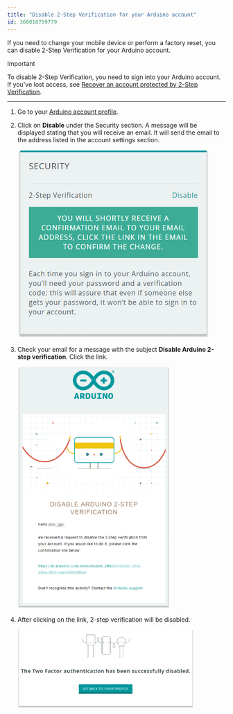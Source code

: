 ```yaml
---
title: "Disable 2-Step Verification for your Arduino account"
id: 360016759779
---
```


If you need to change your mobile device or perform a factory reset, you can disable 2-Step Verification for your Arduino account.

> [!IMPORTANT]
> To disable 2-Step Verification, you need to sign into your Arduino account. If you've lost access, see [Recover an account protected by 2-Step Verification](https://support.arduino.cc/hc/en-us/articles/360022029299).

---

1. Go to your [Arduino account profile](https://id.arduino.cc/).

2. Click on **Disable** under the Security section. A message will be displayed stating that you will receive an email. It will send the email to the address listed in the account settings section.

   ![Security section highlighted in the profile page](img/2factorAuth1.png)

3. Check your email for a message with the subject **Disable Arduino 2-step verification**. Click the link.

   !["Disable Arduino 2-step verification" email containing deactivation link](img/2factorAuth2.png)

4. After clicking on the link, 2-step verification will be disabled.

   !["The Two Factor authentication has been successfully disabled" written in profile page](img/2factorAuth3.png)
